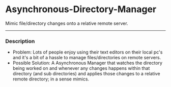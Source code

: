 # Asynchronous-Directory-Manager
Mimic file/directory changes onto a relative remote server.

-------------------------------------------------------------------------------
### Description
- Problem: Lots of people enjoy using their text editors on their local pc's and it's a
bit of a hassle to manage files/directories on remote servers.
- Possible Solution: A Asynchronous Manager that watches the directory being
worked on and whenever any changes happens within that directory (and sub directories)
and applies those changes to a relative remote directory; in a sense mimics.  
